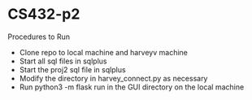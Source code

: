 # CS432-p2
Procedures to Run
- Clone repo to local machine and harveyv machine
- Start all sql files in sqlplus
- Start the proj2 sql file in sqlplus
- Modify the directory in harvey_connect.py as necessary
- Run python3 -m flask run in the GUI directory on the local machine
